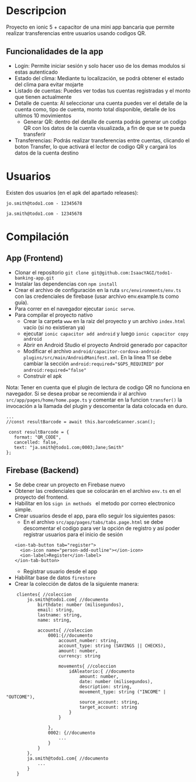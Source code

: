 # Descripcion

Proyecto en ionic 5 + capacitor de una mini app bancaria que permite realizar transferencias entre usuarios usando codigos QR.

## Funcionalidades de la app

- Login: Permite iniciar sesión y solo hacer uso de los demas modulos si estas autenticado
- Estado del clima: Mediante tu localización, se podrá obtener el estado del clima para evitar mojarte
- Listado de cuentas: Puedes ver todas tus cuentas registradas y el monto que tienen actualmente
- Detalle de cuenta: Al seleccionar una cuenta puedes ver el detalle de la cuenta como, tipo de cuenta, monto total disponible, detalle de los ultimos 10 movimientos
    - Generar QR: dentro del detalle de cuenta podrás generar un codigo QR con los datos de la cuenta visualizada, a fin de que se te pueda transferir
- Transferencias: Podrás realizar transferencias entre cuentas, clicando el boton Transfer, lo que activará el lector de codigo QR y cargará los datos de la cuenta destino

# Usuarios

Existen dos usuarios (en el apk del apartado releases):

```jo.smith@todo1.com - 12345678```

```ja.smith@todo1.com - 12345678```


# Compilación

## App (Frontend)
- Clonar el repositorio ```git clone git@github.com:IsaacYAGI/todo1-banking-app.git```
- Instalar las dependencias con ```npm install```
- Crear el archivo de configuración en la ruta ```src/environments/env.ts``` con las credenciales de firebase (usar archivo env.example.ts como guía). 
- Para correr en el navegador ejecutar ```ionic serve```. 
- Para compilar el proyecto nativo 
    - Crear la carpeta ```www``` en la raiz del proyecto y un archivo ```index.html``` vacío (si no existieran ya)
    - ejecutar ```ionic capacitor add android``` y luego ```ionic capacitor copy android```
    - Abrir en Android Studio el proyecto Android generado por capacitor
    - Modificar el archivo ```android/capacitor-cordova-android-plugins/src/main/AndroidManifest.xml```. En la línea 11 se debe cambiar la sección ```android:required="$GPS_REQUIRED"``` por ```android:required="false"```
    - Construir el apk

Nota: Tener en cuenta que el plugin de lectura de codigo QR no funciona en navegador. Si se desea probar se recomienda ir al archivo ```src/app/pages/home/home.page.ts``` y comentar en la funcion ```transfer()``` la invocación a la llamada del plugin y descomentar la data colocada en duro.

```
...
//const resultBarcode = await this.barcodeScanner.scan();
 
 const resultBarcode = {
   format: "QR_CODE",
   cancelled: false,
   text: "ja.smith@todo1.com;0003;Jane;Smith"
};
```

## Firebase (Backend)

- Se debe crear un proyecto en Firebase nuevo
- Obtener las credenciales que se colocarán en el archivo ```env.ts``` en el proyecto del frontend.
- Habilitar en los ```sign in methods ``` el metodo por correo electronico simple.
- Crear usuarios desde el app, para ello seguir los siguientes pasos:
    - En el archivo ```src/app/pages/tabs/tabs.page.html``` se debe descomentar el codigo para ver la opción de registro y así poder registrar usuarios para el inicio de sesión
    ```
    <ion-tab-button tab="register">
      <ion-icon name="person-add-outline"></ion-icon>
      <ion-label>Register</ion-label>
    </ion-tab-button>
    ``` 
    - Registrar usuario desde el app
- Habilitar base de datos ```firestore```
- Crear la colección de datos de la siguiente manera:
```
    clientes{ //coleccion
        jo.smith@todo1.com{ //documento
            birthdate: number (milisegundos),
            email: string,
            lastname: string,
            name: string,

            accounts{ //coleccion
                0001:{//documento
                    account_number: string,
                    account_type: string (SAVINGS || CHECKS),
                    amount: number,
                    currency: string

                    movements{ //coleccion
                        idAleatorio:{ //documento
                            amount: number,
                            date: number (milisegundos),
                            description: string,
                            movement_type: string ("INCOME" | "OUTCOME"),
                            source_account: string,
                            target_account: string
                        }
                    }

                },
                0002: {//documento
                    ...
                }
            }
        },
        ja.smith@todo1.com{ //documento
            ...
        }
    }
```
